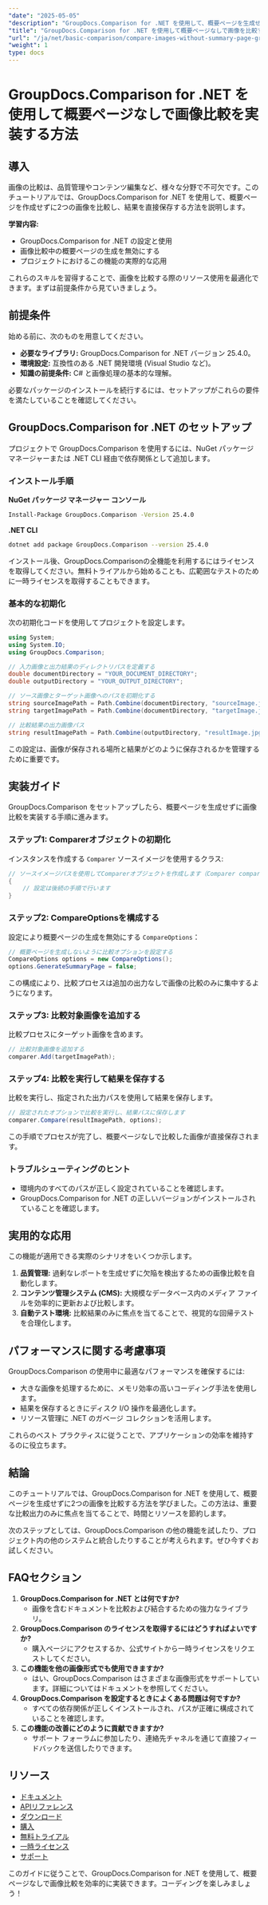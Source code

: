 ```yaml
---
"date": "2025-05-05"
"description": "GroupDocs.Comparison for .NET を使用して、概要ページを生成せずに画像を比較する方法を学びます。ワークフローを効率的に合理化します。"
"title": "GroupDocs.Comparison for .NET を使用して概要ページなしで画像を比較する方法"
"url": "/ja/net/basic-comparison/compare-images-without-summary-page-groupdocs-net/"
"weight": 1
type: docs
---
```

# GroupDocs.Comparison for .NET を使用して概要ページなしで画像比較を実装する方法

## 導入

画像の比較は、品質管理やコンテンツ編集など、様々な分野で不可欠です。このチュートリアルでは、GroupDocs.Comparison for .NET を使用して、概要ページを作成せずに2つの画像を比較し、結果を直接保存する方法を説明します。

**学習内容:**
- GroupDocs.Comparison for .NET の設定と使用
- 画像比較中の概要ページの生成を無効にする
- プロジェクトにおけるこの機能の実際的な応用

これらのスキルを習得することで、画像を比較する際のリソース使用を最適化できます。まずは前提条件から見ていきましょう。

## 前提条件

始める前に、次のものを用意してください。
- **必要なライブラリ:** GroupDocs.Comparison for .NET バージョン 25.4.0。
- **環境設定:** 互換性のある .NET 開発環境 (Visual Studio など)。
- **知識の前提条件:** C# と画像処理の基本的な理解。

必要なパッケージのインストールを続行するには、セットアップがこれらの要件を満たしていることを確認してください。

## GroupDocs.Comparison for .NET のセットアップ

プロジェクトで GroupDocs.Comparison を使用するには、NuGet パッケージ マネージャーまたは .NET CLI 経由で依存関係として追加します。

### インストール手順

**NuGet パッケージ マネージャー コンソール**
```bash
Install-Package GroupDocs.Comparison -Version 25.4.0
```

**.NET CLI**
```bash
dotnet add package GroupDocs.Comparison --version 25.4.0
```

インストール後、GroupDocs.Comparisonの全機能を利用するにはライセンスを取得してください。無料トライアルから始めることも、広範囲なテストのために一時ライセンスを取得することもできます。

### 基本的な初期化

次の初期化コードを使用してプロジェクトを設定します。

```csharp
using System;
using System.IO;
using GroupDocs.Comparison;

// 入力画像と出力結果のディレクトリパスを定義する
double documentDirectory = "YOUR_DOCUMENT_DIRECTORY";
double outputDirectory = "YOUR_OUTPUT_DIRECTORY";

// ソース画像とターゲット画像へのパスを初期化する
string sourceImagePath = Path.Combine(documentDirectory, "sourceImage.jpg");
string targetImagePath = Path.Combine(documentDirectory, "targetImage.jpg");

// 比較結果の出力画像パス
string resultImagePath = Path.Combine(outputDirectory, "resultImage.jpg");
```

この設定は、画像が保存される場所と結果がどのように保存されるかを管理するために重要です。

## 実装ガイド

GroupDocs.Comparison をセットアップしたら、概要ページを生成せずに画像比較を実装する手順に進みます。

### ステップ1: Comparerオブジェクトの初期化

インスタンスを作成する `Comparer` ソースイメージを使用するクラス:

```csharp
// ソースイメージパスを使用してComparerオブジェクトを作成します（Comparer comparer = new Comparer（sourceImagePath））
{
    // 設定は後続の手順で行います
}
```

### ステップ2: CompareOptionsを構成する

設定により概要ページの生成を無効にする `CompareOptions`：

```csharp
// 概要ページを生成しないように比較オプションを設定する
CompareOptions options = new CompareOptions();
options.GenerateSummaryPage = false;
```

この構成により、比較プロセスは追加の出力なしで画像の比較のみに集中するようになります。

### ステップ3: 比較対象画像を追加する

比較プロセスにターゲット画像を含めます。

```csharp
// 比較対象画像を追加する
comparer.Add(targetImagePath);
```

### ステップ4: 比較を実行して結果を保存する

比較を実行し、指定された出力パスを使用して結果を保存します。

```csharp
// 設定されたオプションで比較を実行し、結果パスに保存します
comparer.Compare(resultImagePath, options);
```

この手順でプロセスが完了し、概要ページなしで比較した画像が直接保存されます。

### トラブルシューティングのヒント

- 環境内のすべてのパスが正しく設定されていることを確認します。
- GroupDocs.Comparison for .NET の正しいバージョンがインストールされていることを確認します。

## 実用的な応用

この機能が適用できる実際のシナリオをいくつか示します。
1. **品質管理:** 過剰なレポートを生成せずに欠陥を検出するための画像比較を自動化します。
2. **コンテンツ管理システム (CMS):** 大規模なデータベース内のメディア ファイルを効率的に更新および比較します。
3. **自動テスト環境:** 比較結果のみに焦点を当てることで、視覚的な回帰テストを合理化します。

## パフォーマンスに関する考慮事項

GroupDocs.Comparison の使用中に最適なパフォーマンスを確保するには:
- 大きな画像を処理するために、メモリ効率の高いコーディング手法を使用します。
- 結果を保存するときにディスク I/O 操作を最適化します。
- リソース管理に .NET のガベージ コレクションを活用します。

これらのベスト プラクティスに従うことで、アプリケーションの効率を維持するのに役立ちます。

## 結論

このチュートリアルでは、GroupDocs.Comparison for .NET を使用して、概要ページを生成せずに2つの画像を比較する方法を学びました。この方法は、重要な比較出力のみに焦点を当てることで、時間とリソースを節約します。

次のステップとしては、GroupDocs.Comparison の他の機能を試したり、プロジェクト内の他のシステムと統合したりすることが考えられます。ぜひ今すぐお試しください。

## FAQセクション

1. **GroupDocs.Comparison for .NET とは何ですか?**
   - 画像を含むドキュメントを比較および結合するための強力なライブラリ。
2. **GroupDocs.Comparison のライセンスを取得するにはどうすればよいですか?**
   - 購入ページにアクセスするか、公式サイトから一時ライセンスをリクエストしてください。
3. **この機能を他の画像形式でも使用できますか?**
   - はい、GroupDocs.Comparison はさまざまな画像形式をサポートしています。詳細についてはドキュメントを参照してください。
4. **GroupDocs.Comparison を設定するときによくある問題は何ですか?**
   - すべての依存関係が正しくインストールされ、パスが正確に構成されていることを確認します。
5. **この機能の改善にどのように貢献できますか?**
   - サポート フォーラムに参加したり、連絡先チャネルを通じて直接フィードバックを送信したりできます。

## リソース

- [ドキュメント](https://docs.groupdocs.com/comparison/net/)
- [APIリファレンス](https://reference.groupdocs.com/comparison/net/)
- [ダウンロード](https://releases.groupdocs.com/comparison/net/)
- [購入](https://purchase.groupdocs.com/buy)
- [無料トライアル](https://releases.groupdocs.com/comparison/net/)
- [一時ライセンス](https://purchase.groupdocs.com/temporary-license/)
- [サポート](https://forum.groupdocs.com/c/comparison/)

このガイドに従うことで、GroupDocs.Comparison for .NET を使用して、概要ページなしで画像比較を効率的に実装できます。コーディングを楽しみましょう！